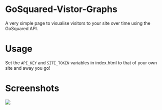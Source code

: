 GoSquared-Vistor-Graphs
=======================

A very simple page to visualise visitors to your site over time using the GoSquared API.

Usage
=====

Set the ````API_KEY```` and ````SITE_TOKEN```` variables in index.html to that of your own site and away you go!

Screenshots
===========

![](https://github.com/jamesrwhite/GoSquared-Vistor-Graphs/blob/master/screenshot.png?raw=true)
